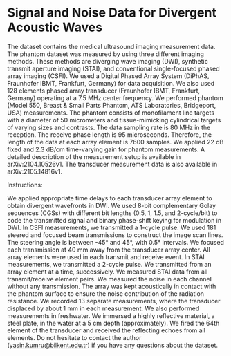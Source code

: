 # Signal and Noise Data for Divergent Acoustic Waves

The dataset contains the medical ultrasound imaging measurement data. The phantom dataset was measured by using three different imaging methods.
These methods are diverging wave imaging (DWI), synthetic transmit aperture imaging (STAI), and conventional single-focused phased array imaging (CSFI).
We used a Digital Phased Array System (DiPhAS, Fraunhofer IBMT, Frankfurt, Germany) for data acquisition.
We also used 128 elements phased array transducer (Fraunhofer IBMT, Frankfurt, Germany) operating at a 7.5 MHz center frequency. 
We performed phantom (Model 550, Breast & Small Parts Phantom, ATS Laboratories, Bridgeport, USA) measurements. 
The phantom consists of monofilament line targets with a diameter of 50 micrometers and tissue-mimicking cylindrical targets of varying sizes and contrasts.
The data sampling rate is 80 MHz in the reception. The receive phase length is 95 microseconds. Therefore, the length of the data at each array element is 7600 samples. 
We applied 22 dB fixed and 2.3 dB/cm time-varying gain for phantom measurements.
A detailed description of the measurement setup is available in arXiv:2104.10526v1. The transducer measurement data is also available in arXiv:2105.14816v1.

Instructions:

We applied appropriate time delays to each transducer array element to obtain divergent wavefronts in DWI.
We used 8-bit complementary Golay sequences (CGSs) with different bit lengths (0.5, 1, 1.5, and 2-cycle/bit) to code the transmitted signal and binary phase-shift keying for modulation in DWI.
In CSFI measurements, we transmitted a 1-cycle pulse. We used 181 steered and focused beam transmissions to construct the image scan lines.
The steering angle is between -45° and 45°, with 0.5° intervals. We focused each transmission at 40 mm away from the transducer array center. 
All array elements were used in each transmit and receive event. 
In STAI measurements, we transmitted a 2-cycle pulse. We transmitted from an array element at a time, successively. We measured STAI data from all transmit/receive element pairs.
We measured the noise in each channel without any transmission.
The array was kept acoustically in contact with the phantom surface to ensure the noise contribution of the radiation resistance.
We recorded 13 separate measurements, where the transducer displaced by about 1 mm in each measurement. 
We also performed measurements in freshwater. We immersed a highly reflective material, a steel plate, in the water at a 5 cm depth (approximately). 
We fired the 64th element of the transducer and received the reflecting echoes from all elements. 
Do not hesitate to contact the author (yasin.kumru@bilkent.edu.tr) if you have any questions about the dataset.
